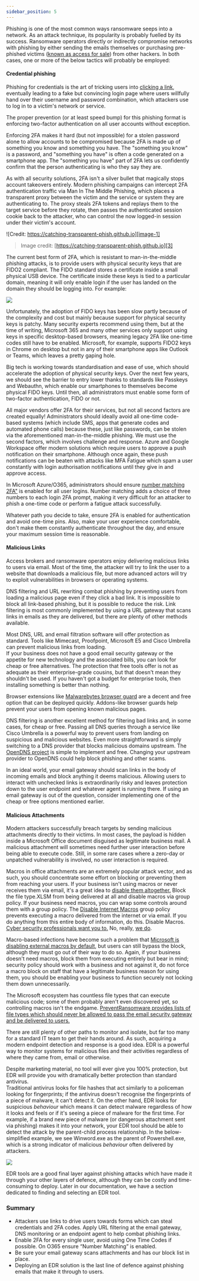 ```yaml
---
sidebar_position: 5
---
```


Phishing is one of the most common ways ransomware seeps into a network. As an attack technique, its popularity is probably fuelled by its success.
Ransomware operators directly or indirectly compromise networks with phishing by either sending the emails themselves or purchasing pre-phished victims ([known as access for sale][1]) from other hackers. In both cases, one or more of the below tactics will probably be employed:


#### Credential phishing

Phishing for credentials is the art of tricking users into [clicking a link][2], eventually leading to a fake but convincing login page where users willfully hand over their username and password combination, which attackers use to log in to a victim's network or service. 

The proper prevention (or at least speed bump) for this phishing format is enforcing two-factor authentication on all user accounts without exception. 

Enforcing 2FA makes it hard (but not impossible) for a stolen password alone to allow accounts to be compromised because 2FA is made up of something you know and something you have. The "something you know" is a password, and "something you have" is often a code generated on a smartphone app. The "something you have" part of 2FA lets us confidently confirm that the person authenticating is who they say they are.  
  
As with all security solutions, 2FA isn't a silver bullet that magically stops account takeovers entirely. Modern phishing campaigns can intercept 2FA authentication traffic via Man In The Middle Phishing, which places a transparent proxy between the victim and the service or system they are authenticating to. The proxy steals 2FA tokens and replays them to the target service before they rotate, then passes the authenticated session cookie back to the attacker, who can control the now logged-in session under their victim's account. 

![Credit: https://catching-transparent-phish.github.io][image-1]
> Image credit: [https://catching-transparent-phish.github.io][3]

The current best form of 2FA, which is resistant to man-in-the-middle phishing attacks, is to provide users with physical security keys that are FIDO2 compliant. The FIDO standard stores a certificate inside a small physical USB device. The certificate inside these keys is tied to a particular domain, meaning it will only enable login if the user has landed on the domain they should be logging into. For example: 

![][image-2]

Unfortunately, the adoption of FIDO keys has been slow partly because of the complexity and cost but mainly because support for physical security keys is patchy. Many security experts recommend using them, but at the time of writing, Microsoft 365 and many other services only support using keys in specific desktop-based browsers, meaning legacy 2FA like one-time codes still have to be enabled. Microsoft, for example, supports FIDO2 keys in Chrome on desktop but not in any of their smartphone apps like Outlook or Teams, which leaves a pretty gaping hole.

Big tech is working towards standardisation and ease of use, which should accelerate the adoption of physical security keys. Over the next few years, we should see the barrier to entry lower thanks to standards like Passkeys and Webauthn, which enable our smartphones to themselves become physical FIDO keys. Until then, all administrators must enable some form of two-factor authentication, FIDO or not. 

All major vendors offer 2FA for their services, but not all second factors are created equally!
Administrators should ideally avoid all one-time code-based systems (which include SMS, apps that generate codes and automated phone calls) because these, just like passwords, can be stolen via the aforementioned man-in-the-middle phishing.
We must use the second factors, which involves challenge and response. Azure and Google Workspace offer modern solutions which require users to approve a push notification on their smartphone. Although once again, these push notifications can be beaten with attacks like MFA Fatigue which spam a user constantly with login authorisation notifications until they give in and approve access. 

In Microsoft Azure/O365, administrators should ensure [number matching 2FA"][4] is enabled for all user logins. Number matching adds a choice of three numbers to each login 2FA prompt, making it very difficult for an attacker to phish a one-time code or perform a fatigue attack successfully. 

Whatever path you decide to take, ensure 2FA is enabled for authentication and avoid one-time pins. Also, make your user experience comfortable, don't make them constantly authenticate throughout the day, and ensure your maximum session time is reasonable. 

#### Malicious Links  

Access brokers and ransomware operators enjoy delivering malicious links to users via email. Most of the time, the attacker will try to link the user to a website that downloads a malicious file, but more advanced actors will try to exploit vulnerabilities in browsers or operating systems. 

DNS filtering and URL rewriting combat phishing by preventing users from loading a malicious page even if they click a bad link. It is impossible to block all link-based phishing, but it is possible to reduce the risk. Link filtering is most commonly implemented by using a URL gateway that scans links in emails as they are delivered, but there are plenty of other methods available. 
  
Most DNS, URL and email filtration software will offer protection as standard. Tools like Mimecast, Proofpoint, Microsoft E5 and Cisco Umbrella can prevent malicious links from loading.  
If your business does not have a good email security gateway or the appetite for new technology and the associated bills, you can look for cheap or free alternatives. The protection that free tools offer is not as adequate as their enterprise-grade cousins, but that doesn't mean they shouldn't be used. If you haven't got a budget for enterprise tools, then installing something is better than nothing. 

Browser extensions like [Malwarebytes browser guard][5]  are a decent and free option that can be deployed quickly. Addons-like browser guards help prevent your users from opening known malicious pages. 

DNS filtering is another excellent method for filtering bad links and, in some cases, for cheap or free. Passing all DNS queries through a service like Cisco Umbrella is a powerful way to prevent users from landing on suspicious and malicious websites. Even more straightforward is simply switching to a DNS provider that blocks malicious domains upstream. The [OpenDNS project][6] is simple to implement and free. Changing your upstream provider to OpenDNS could help block phishing and other scams. 

In an ideal world, your email gateway should scan links in the body of incoming emails and block anything it deems malicious. Allowing users to interact with unchecked links is extraordinarily risky and leaves protection down to the user endpoint and whatever agent is running there. If using an email gateway is out of the question, consider implementing one of the cheap or free options mentioned earlier. 


#### Malicious Attachments
Modern attackers successfully breach targets by sending malicious attachments directly to their victims. In most cases, the payload is hidden inside a Microsoft Office document disguised as legitimate business mail. A malicious attachment will sometimes need further user interaction before being able to execute code. Still, in some rare cases where a zero-day or unpatched vulnerability is involved, no user interaction is required.  

Macros in office attachments are an extremely popular attack vector, and as such, you should concentrate some effort on blocking or preventing them from reaching your users. If your business isn't using macros or never receives them via email, it's a great idea to [disable them altogether.][7] Block the file type.XLSM from being delivered at all and disable macros via group policy. If your business need macros, you can wrap some controls around them with a group policy. The [Disable Internet Macros][8] group policy prevents executing a macro delivered from the internet or via email. If you do anything from this entire body of information, do this. Disable Macros. [Cyber security professionals want you to.][9] No, really, [we do][10].

Macro-based infections have become such a problem that [Microsoft is disabling external macros by default][11], but users can still bypass the block, although they must go out of their way to do so. Again, if your business doesn't need macros, block them from executing entirely but bear in mind; security policy should work with a business and not against it, do not force a macro block on staff that have a legitimate business reason for using them, you should be enabling your business to function securely not locking them down unnecessarily. 

The Microsoft ecosystem has countless file types that can execute malicious code; some of them probably aren't even discovered yet, so controlling macros isn't the endgame. [PreventRansomware provides lists of file types which should  never be allowed to pass the email security gateway and be delivered to users.][12]  
  
There are still plenty of other paths to monitor and isolate, but far too many for a standard IT team to get their hands around. As such, acquiring a modern endpoint detection and response is a good idea. EDR is a powerful way to monitor systems for malicious files and their activities regardless of where they came from, email or otherwise. 

Despite marketing material, no tool will ever give you 100% protection, but EDR will provide you with dramatically better protection than standard antivirus.  
Traditional antivirus looks for file hashes that act similarly to a policeman looking for fingerprints; if the antivirus doesn't recognise the fingerprints of a piece of malware, it can't detect it. On the other hand, EDR looks for suspicious _behaviour_ which means it can detect malware regardless of how it looks and feels or if it's seeing a piece of malware for the first time. For example, if a brand new piece of malware (or dangerous attachment sent via phishing) makes it into your network, your EDR tool should be able to detect the attack by the parent-child process relationship. In the below-simplified example, we see Winword.exe as the parent of Powershell.exe, which is a strong indicator of malicious _behaviour_ often delivered by attackers.

![][image-3]

EDR tools are a good final layer against phishing attacks which have made it through your other layers of defence, although they can be costly and time-consuming to deploy. Later in our documentation, we have a section dedicated to finding and selecting an EDR tool.

### Summary

- Attackers use links to drive users towards forms which can steal credentials and 2FA codes. Apply URL filtering at the email gateway, DNS monitoring or an endpoint agent to help combat phishing links. 
- Enable 2FA for every single user, avoid using One Time Codes if possible. On O365 ensure “Number Matching” is enabled. 
- Be sure your email gateway scans attachments and has our block list in place. 
- Deploying an EDR solution is the last line of defence against phishing emails that make it through to users. 

[1]:	https://www.techrepublic.com/article/for-sale-access-to-your-company-network-price-less-than-youd-think/
[2]:	https://i.ytimg.com/vi/vheFIrl1LAs/maxresdefault.jpg
[3]:	https://catching-transparent-phish.github.io
[4]:	https://learn.microsoft.com/en-us/azure/active-directory/authentication/how-to-mfa-number-match
[5]:	https://www.malwarebytes.com/browserguard
[6]:	https://www.opendns.com
[7]:	https://4sysops.com/archives/restricting-or-blocking-office-2016-2019-macros-with-group-policy/
[8]:	https://www.cisecurity.org/white-papers/intel-insight-how-to-disable-macros/
[9]:	https://twitter.com/Hexacorn/status/1418634009060458500?s=20
[10]:	https://twitter.com/GovCERT_CH/status/1464148274823282697?s=20
[11]:	https://docs.microsoft.com/en-us/deployoffice/security/internet-macros-blocked
[12]:	/docs/Lists/BadAttachments

[image-1]:	https://catching-transparent-phish.github.io/img/mitmToolkitOverview.png
[image-2]:	/img/DocImages/2fakey.png
[image-3]:	/img/DocImages/process.png
